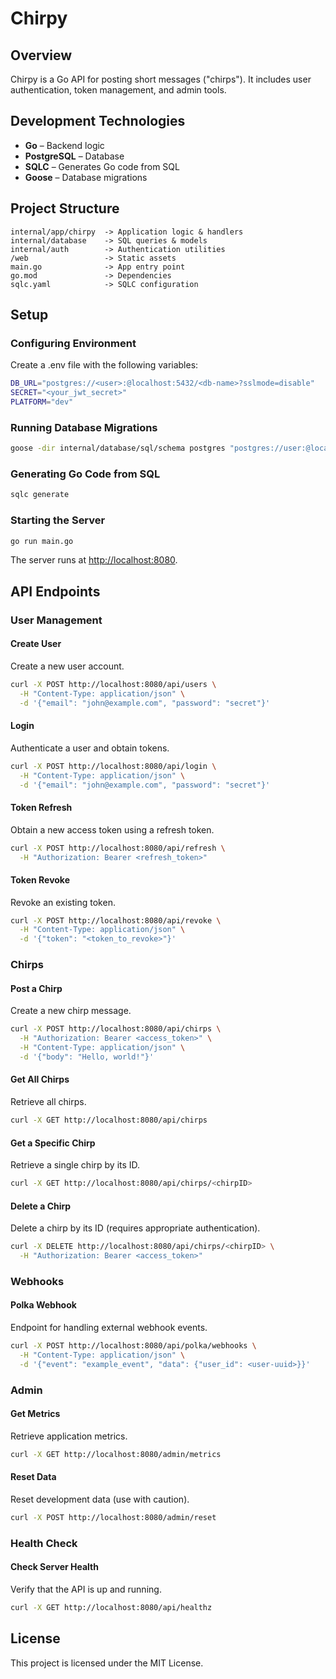 # Chirpy

## Overview  
Chirpy is a Go API for posting short messages ("chirps"). It includes user authentication, token management, and admin tools.

## Development Technologies  
- **Go** – Backend logic  
- **PostgreSQL** – Database  
- **SQLC** – Generates Go code from SQL  
- **Goose** – Database migrations  

## Project Structure  
```plaintext
internal/app/chirpy  -> Application logic & handlers
internal/database    -> SQL queries & models
internal/auth        -> Authentication utilities
/web                 -> Static assets
main.go              -> App entry point
go.mod               -> Dependencies
sqlc.yaml            -> SQLC configuration
```

## Setup

### Configuring Environment  
Create a .env file with the following variables:  
```sh
DB_URL="postgres://<user>:@localhost:5432/<db-name>?sslmode=disable"
SECRET="<your_jwt_secret>"
PLATFORM="dev"
```

### Running Database Migrations  
```sh
goose -dir internal/database/sql/schema postgres "postgres://user:@localhost:5432/<db-name>" up
```

### Generating Go Code from SQL  
```sh
sqlc generate
```

### Starting the Server  
```sh
go run main.go
```
The server runs at [http://localhost:8080](http://localhost:8080).

## API Endpoints

### User Management

#### Create User  
Create a new user account.  
```sh
curl -X POST http://localhost:8080/api/users \
  -H "Content-Type: application/json" \
  -d '{"email": "john@example.com", "password": "secret"}'
```

#### Login  
Authenticate a user and obtain tokens.  
```sh
curl -X POST http://localhost:8080/api/login \
  -H "Content-Type: application/json" \
  -d '{"email": "john@example.com", "password": "secret"}'
```

#### Token Refresh  
Obtain a new access token using a refresh token.  
```sh
curl -X POST http://localhost:8080/api/refresh \
  -H "Authorization: Bearer <refresh_token>"
```

#### Token Revoke  
Revoke an existing token.  
```sh
curl -X POST http://localhost:8080/api/revoke \
  -H "Content-Type: application/json" \
  -d '{"token": "<token_to_revoke>"}'
```

### Chirps

#### Post a Chirp  
Create a new chirp message.  
```sh
curl -X POST http://localhost:8080/api/chirps \
  -H "Authorization: Bearer <access_token>" \
  -H "Content-Type: application/json" \
  -d '{"body": "Hello, world!"}'
```

#### Get All Chirps  
Retrieve all chirps.  
```sh
curl -X GET http://localhost:8080/api/chirps
```

#### Get a Specific Chirp  
Retrieve a single chirp by its ID.  
```sh
curl -X GET http://localhost:8080/api/chirps/<chirpID>
```

#### Delete a Chirp  
Delete a chirp by its ID (requires appropriate authentication).  
```sh
curl -X DELETE http://localhost:8080/api/chirps/<chirpID> \
  -H "Authorization: Bearer <access_token>"
```

### Webhooks

#### Polka Webhook  
Endpoint for handling external webhook events.  
```sh
curl -X POST http://localhost:8080/api/polka/webhooks \
  -H "Content-Type: application/json" \
  -d '{"event": "example_event", "data": {"user_id": <user-uuid>}}'
```

### Admin

#### Get Metrics  
Retrieve application metrics.  
```sh
curl -X GET http://localhost:8080/admin/metrics
```

#### Reset Data  
Reset development data (use with caution).  
```sh
curl -X POST http://localhost:8080/admin/reset
```

### Health Check

#### Check Server Health  
Verify that the API is up and running.  
```sh
curl -X GET http://localhost:8080/api/healthz
```

## License  
This project is licensed under the MIT License.

